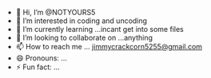 - 👋 Hi, I’m @NOTYOURS5
- 👀 I’m interested in coding and uncoding
- 🌱 I’m currently learning ...incant get into some files 
- 💞️ I’m looking to collaborate on ...anything
- 📫 How to reach me ... jimmycrackcorn5255@gmail.com
- 😄 Pronouns: ...
- ⚡ Fun fact: ...

<!---
NOTYOURS5/NOTYOURS5 is a ✨ special ✨ repository because its `README.md` (this file) appears on your GitHub profile.
You can click the Preview link to take a look at your changes.
--->
